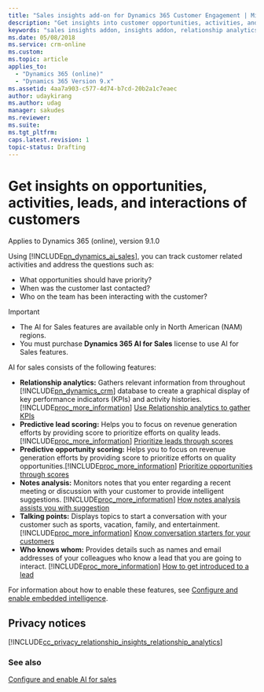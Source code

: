 ```yaml
---
title: "Sales insights add-on for Dynamics 365 Customer Engagement | MicrosoftDocs"
description: "Get insights into customer opportunities, activities, and leads."
keywords: "sales insights addon, insights addon, relationship analytics, predective lead scoring, lead scoring"
ms.date: 05/08/2018
ms.service: crm-online
ms.custom: 
ms.topic: article
applies_to:
  - "Dynamics 365 (online)"
  - "Dynamics 365 Version 9.x"
ms.assetid: 4aa7a903-c577-4d74-b7cd-20b2a1c7eaec
author: udaykirang
ms.author: udag
manager: sakudes
ms.reviewer: 
ms.suite: 
ms.tgt_pltfrm: 
caps.latest.revision: 1
topic-status: Drafting
---
```


# Get insights on opportunities, activities, leads, and interactions of customers

Applies to Dynamics 365 (online), version 9.1.0<br>

Using [!INCLUDE[pn_dynamics_ai_sales](../includes/pn-dynamics-ai-sales.md)], you can track customer related activities and address the questions such as:
- What opportunities should have priority?
- When was the customer last contacted?
- Who on the team has been interacting with the customer?

> [!IMPORTANT]
> - The AI for Sales features are available only in North American (NAM) regions.
> - You must purchase **Dynamics 365 AI for Sales** license to use AI for
Sales features.

AI for sales consists of the following features:
- **Relationship analytics:** Gathers relevant information from throughout [!INCLUDE[pn_dynamics_crm](../includes/pn-dynamics-crm.md)] database to create a graphical display of key performance indicators (KPIs) and activity histories. [!INCLUDE[proc_more_information](../includes/proc-more-information.md)] [Use Relationship analytics to gather KPIs](relationship-analytics.md)
- **Predictive lead scoring:** Helps you to focus on revenue generation efforts by providing score to prioritize efforts on quality leads. [!INCLUDE[proc_more_information](../includes/proc-more-information.md)] [Prioritize leads through scores](work-predictive-lead-scoring.md) 
- **Predictive opportunity scoring:** Helps you to focus on revenue generation efforts by providing score to prioritize efforts on quality opportunities.[!INCLUDE[proc_more_information](../includes/proc-more-information.md)] [Prioritize opportunities through scores](work-predictive-opportunity-scoring.md)
- **Notes analysis:** Monitors notes that you enter regarding a recent meeting or discussion with your customer to provide intelligent suggestions. [!INCLUDE[proc_more_information](../includes/proc-more-information.md)] [How notes analysis assists you with suggestion](notes-analysis.md)
- **Talking points:** Displays topics to start a conversation with your customer such as sports, vacation, family, and entertainment. [!INCLUDE[proc_more_information](../includes/proc-more-information.md)] [Know conversation starters for your customers](talking-points.md)
- **Who knows whom:** Provides details such as names and email addresses of your colleagues who know a lead that you are going to interact. [!INCLUDE[proc_more_information](../includes/proc-more-information.md)] [How to get introduced to a lead](who-knows-whom.md)

For information about how to enable these features, see [Configure and enable embedded intelligence](configure-enable-sales-insights-addon.md).  

## Privacy notices  

[!INCLUDE[cc_privacy_relationship_insights_relationship_analytics](../includes/cc-privacy-relationship-insights-relationship-analytics.md)]


### See also

[Configure and enable AI for sales](configure-enable-sales-insights-addon.md) 